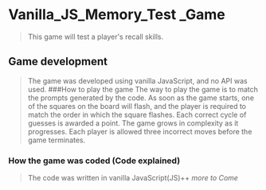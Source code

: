 # Vanilla_JS_Memory_Test _Game
>This game will test a player's recall skills. 
## Game development
> The game was developed using vanilla JavaScript, and no API was used.
###How to play the game
> The way to play the game is to match the prompts generated by the code. As soon as the game starts, one of the squares on the board will flash, and the player is required to match the order in which the square flashes. Each correct cycle of guesses is awarded a point. The game grows in complexity as it progresses. Each player is allowed three incorrect moves before the game terminates.
### How the game was coded (Code explained)
> The code was written in vanilla JavaScript(JS)++ _more to Come_
